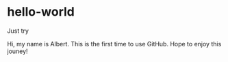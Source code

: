 # hello-world
Just try

Hi, my name is Albert. This is the first time to use GitHub. Hope to enjoy this jouney!
